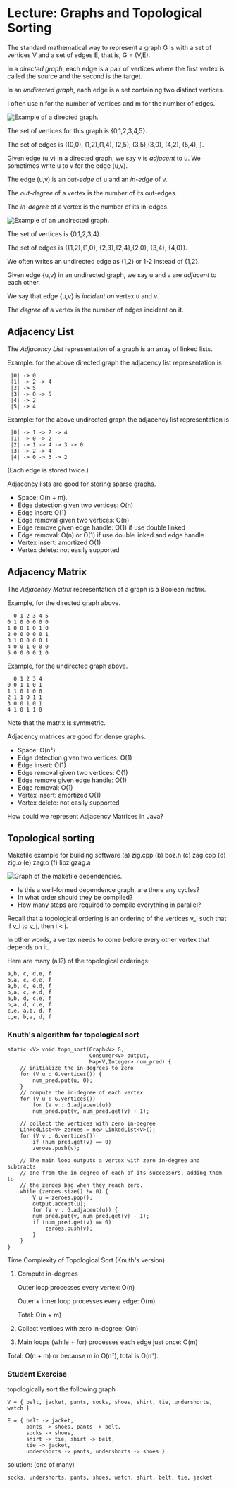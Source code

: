 # Lecture: Graphs and Topological Sorting

The standard mathematical way to represent a graph G is with a set
of vertices V and a set of edges E, that is, G = (V,E).

In a *directed graph*, each edge is a pair of vertices where the first
vertex is called the source and the second is the target.

In an *undirected graph*, each edge is a set containing two distinct
vertices.
    
I often use n for the number of vertices and m for the number of
edges.

![**Example of a directed graph.**](./digraph1.png)

The set of vertices for this graph is {0,1,2,3,4,5}.

The set of edges is 
{(0,0), (1,2),(1,4),  (2,5),  (3,5),(3,0),  (4,2),  (5,4),  }.

Given edge (u,v) in a directed graph, we say v is *adjacent* to u.
We sometimes write u to v for the edge (u,v).

The edge (u,v) is an *out-edge* of u and an *in-edge* of v.

The *out-degree* of a vertex is the number of its out-edges.

The *in-degree* of a vertex is the number of its in-edges.

![**Example of an undirected graph.**](./graph1.png)

The set of vertices is {0,1,2,3,4}.

The set of edges is {{1,2},{1,0},  {2,3},{2,4},{2,0},  {3,4},  {4,0}}.

We often writes an undirected edge as (1,2) or 1-2 instead of {1,2}.

Given edge {u,v} in an undirected graph, we say u and v are
*adjacent* to each other. 

We say that edge {u,v} is *incident on* vertex u and v.

The *degree* of a vertex is the number of edges incident on it.

## Adjacency List

The *Adjacency List* representation of a graph is an array of linked
lists.

Example: for the above directed graph the adjacency list
representation is

	 |0| -> 0
	 |1| -> 2 -> 4
	 |2| -> 5
	 |3| -> 0 -> 5
	 |4| -> 2
	 |5| -> 4

Example: for the above undirected graph the adjacency list
representation is

	 |0| -> 1 -> 2 -> 4
	 |1| -> 0 -> 2
	 |2| -> 1 -> 4 -> 3 -> 0
	 |3| -> 2 -> 4
	 |4| -> 0 -> 3 -> 2

(Each edge is stored twice.)

Adjacency lists are good for storing sparse graphs.

* Space: O(n + m).
* Edge detection given two vertices: O(n)
* Edge insert: O(1)
* Edge removal given two vertices: O(n) 
* Edge remove given edge handle: O(1) if use double linked
* Edge removal: O(n) or O(1) if use double linked and edge handle
* Vertex insert: amortized O(1)
* Vertex delete: not easily supported

## Adjacency Matrix

The *Adjacency Matrix* representation of a graph is a Boolean matrix.

Example, for the directed graph above.

	  0 1 2 3 4 5
	0 1 0 0 0 0 0
	1 0 0 1 0 1 0
	2 0 0 0 0 0 1
	3 1 0 0 0 0 1
	4 0 0 1 0 0 0
	5 0 0 0 0 1 0

Example, for the undirected graph above.

	  0 1 2 3 4
	0 0 1 1 0 1
	1 1 0 1 0 0
	2 1 1 0 1 1
	3 0 0 1 0 1
	4 1 0 1 1 0

Note that the matrix is symmetric.

Adjacency matrices are good for dense graphs.

* Space: O(n²)
* Edge detection given two vertices: O(1)
* Edge insert: O(1)
* Edge removal given two vertices: O(1)
* Edge remove given edge handle: O(1)
* Edge removal: O(1)
* Vertex insert: amortized O(1)
* Vertex delete: not easily supported

How could we represent Adjacency Matrices in Java?

## Topological sorting

Makefile example for building software
(a) zig.cpp
(b) boz.h
(c) zag.cpp
(d) zig.o
(e) zag.o
(f) libzigzag.a

![**Graph of the makefile dependencies.**](./digraph3.png)

- Is this a well-formed dependence graph, are there any cycles?
- In what order should they be compiled?
- How many steps are required to compile everything in parallel?

Recall that a topological ordering is an ordering of the vertices v_i
such that if v_i to v_j, then i < j.

In other words, a vertex needs to come before every other vertex
that depends on it.

Here are many (all?) of the topological orderings:

	a,b, c, d,e, f
	b,a, c, d,e, f
	a,b, c, e,d, f
	b,a, c, e,d, f
	a,b, d, c,e, f
	b,a, d, c,e, f
	c,e, a,b, d, f
	c,e, b,a, d, f

### Knuth's algorithm for topological sort

	static <V> void topo_sort(Graph<V> G, 
							  Consumer<V> output,
							  Map<V,Integer> num_pred) {
		// initialize the in-degrees to zero
		for (V u : G.vertices()) {
			num_pred.put(u, 0);
		}
		// compute the in-degree of each vertex
		for (V u : G.vertices())
			for (V v : G.adjacent(u))
			num_pred.put(v, num_pred.get(v) + 1);

		// collect the vertices with zero in-degree
		LinkedList<V> zeroes = new LinkedList<V>();
		for (V v : G.vertices())
			if (num_pred.get(v) == 0)
			zeroes.push(v);

		// The main loop outputs a vertex with zero in-degree and subtracts
		// one from the in-degree of each of its successors, adding them to
		// the zeroes bag when they reach zero.
		while (zeroes.size() != 0) {
			V u = zeroes.pop();
			output.accept(u);
			for (V v : G.adjacent(u)) {
			num_pred.put(v, num_pred.get(v) - 1);
			if (num_pred.get(v) == 0)
				zeroes.push(v);
			}
		}
	}

Time Complexity of Topological Sort (Knuth's version)

1. Compute in-degrees

	Outer loop processes every vertex: O(n)

	Outer + inner loop processes every edge: O(m)

	Total: O(n + m)

2. Collect vertices with zero in-degree: O(n)

3. Main loops (while + for) processes each edge just once: O(m)

Total: O(n + m) or because m in O(n²), total is O(n²).


### Student Exercise 

topologically sort the following graph

	V = { belt, jacket, pants, socks, shoes, shirt, tie, undershorts, watch }

	E = { belt -> jacket,
		  pants -> shoes, pants -> belt,
		  socks -> shoes,
		  shirt -> tie, shirt -> belt,
		  tie -> jacket,
		  undershorts -> pants, undershorts -> shoes }

solution: (one of many)

	socks, undershorts, pants, shoes, watch, shirt, belt, tie, jacket
